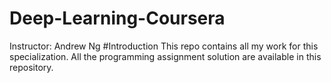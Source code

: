 # Deep-Learning-Coursera
Instructor: Andrew Ng
#Introduction
This repo contains all my work for this specialization. All the programming assignment solution are available in this repository.


